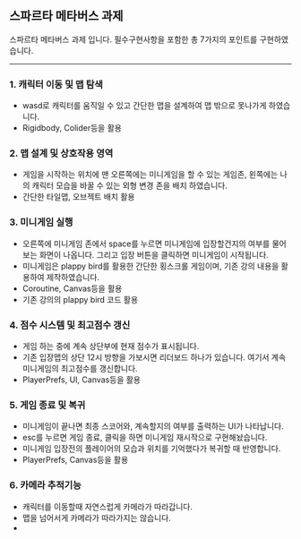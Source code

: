 ## 스파르타 메타버스 과제
스파르타 메타버스 과제 입니다.
필수구현사항을 포함한 총 7가지의 포인트를 구현하였습니다.

---


### 1. 캐릭터 이동 및 맵 탐색


+ wasd로 캐릭터를 움직일 수 있고 간단한 맵을 설계하여 맵 밖으로 못나가게 하였습니다.
+ Rigidbody, Colider등을 활용


### 2. 맵 설계 및 상호작용 영역


+ 게임을 시작하는 위치에 맨 오른쪽에는 미니게임을 할 수 있는 게임존, 왼쪽에는 나의 캐릭터 모습을 바꿀 수 있는 외형 변경 존을 배치 하였습니다.
+ 간단한 타일맵, 오브젝트 배치 활용


### 3. 미니게임 실행


+ 오른쪽에 미니게임 존에서 space를 누르면 미니게임에 입장할건지의 여부를 물어보는 화면이 나옵니다. 그리고 입장 버튼을 클릭하면 미니게임이 시작됩니다.
+ 미니게임은 plappy bird를 활용한 간단한 횡스크롤 게임이며, 기존 강의 내용을 활용하여 제작하였습니다.
+ Coroutine, Canvas등을 활용
+ 기존 강의의 plappy bird 코드 활용


### 4. 점수 시스템 및 최고점수 갱신


+ 게임 하는 중에 계속 상단부에 현재 점수가 표시됩니다.
+ 기존 입장맵의 상단 12시 방향을 가보시면 리더보드 하나가 있습니다. 여기서 계속 미니게임의 최고점수를 갱신합니다.
+ PlayerPrefs, UI, Canvas등을 활용


### 5. 게임 종료 및 복귀


+ 미니게임이 끝나면 최종 스코어와, 계속할지의 여부를 출력하는 UI가 나타납니다.
+ esc를 누르면 게임 종료, 클릭을 하면 미니게임 재시작으로 구현해놨습니다.
+ 미니게임 입장전의 플레이어의 모습과 위치를 기억했다가 복귀할 때 반영합니다.
+ PlayerPrefs, Canvas등을 활용


### 6. 카메라 추적기능


+ 캐릭터를 이동할때 자연스럽게 카메라가 따라갑니다.
+ 맵을 넘어서게 카메라가 따라가지는 않습니다.
+ 






